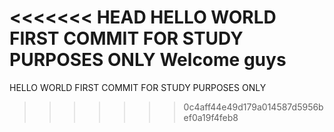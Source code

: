 <<<<<<< HEAD
HELLO WORLD FIRST COMMIT FOR STUDY PURPOSES ONLY 
Welcome guys 
=======
HELLO WORLD FIRST COMMIT FOR STUDY PURPOSES ONLY
>>>>>>> 0c4aff44e49d179a014587d5956bef0a19f4feb8
